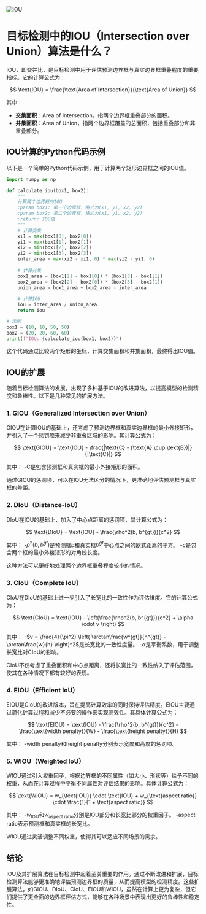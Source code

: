 ![IOU](ML/IOU/IOU.jpg)
# 目标检测中的IOU（Intersection over Union）算法是什么？

IOU，即交并比，是目标检测中用于评估预测边界框与真实边界框重叠程度的重要指标。它的计算公式为：

$$
\text{IOU} = \frac{\text{Area of Intersection}}{\text{Area of Union}}
$$

其中：
- **交集面积**：$\text{Area of Intersection}$，指两个边界框重叠部分的面积。
- **并集面积**：$\text{Area of Union}$，指两个边界框覆盖的总面积，包括重叠部分和非重叠部分。

## IOU计算的Python代码示例

以下是一个简单的Python代码示例，用于计算两个矩形边界框之间的IOU值。

```python
import numpy as np

def calculate_iou(box1, box2):
    """
    计算两个边界框的IOU
    :param box1: 第一个边界框，格式为(x1, y1, x2, y2)
    :param box2: 第二个边界框，格式为(x1, y1, x2, y2)
    :return: IOU值
    """
    # 计算交集
    xi1 = max(box1[0], box2[0])
    yi1 = max(box1[1], box2[1])
    xi2 = min(box1[2], box2[2])
    yi2 = min(box1[3], box2[3])
    inter_area = max(xi2 - xi1, 0) * max(yi2 - yi1, 0)
    
    # 计算并集
    box1_area = (box1[2] - box1[0]) * (box1[3] - box1[1])
    box2_area = (box2[2] - box2[0]) * (box2[3] - box2[1])
    union_area = box1_area + box2_area - inter_area
    
    # 计算IOU
    iou = inter_area / union_area
    return iou

# 示例
box1 = (10, 10, 50, 50)
box2 = (20, 20, 60, 60)
print(f"IOU: {calculate_iou(box1, box2)}")
```

这个代码通过比较两个矩形的坐标，计算交集面积和并集面积，最终得出IOU值。

## IOU的扩展

随着目标检测算法的发展，出现了多种基于IOU的改进算法，以提高模型的检测精度和鲁棒性。以下是几种常见的扩展方法。

### 1. GIOU（Generalized Intersection over Union）

GIOU在计算IOU的基础上，还考虑了预测边界框和真实边界框的最小外接矩形，并引入了一个惩罚项来减少非重叠区域的影响。其计算公式为：

$$
\text{GIOU} = \text{IOU} - \frac{|\text{C} - (\text{A} \cup \text{B})|}{|\text{C}|}
$$

其中：
-$\text{C}$是包含预测框和真实框的最小外接矩形的面积。

通过GIOU的惩罚项，可以在IOU无法区分的情况下，更准确地评估预测框与真实框的差距。

### 2. DIoU（Distance-IoU）

DIoU在IOU的基础上，加入了中心点距离的惩罚项，其计算公式为：

$$
\text{DIoU} = \text{IOU} - \frac{\rho^2(b, b^{gt})}{c^2}
$$

其中：
-$\rho^2(b, b^{gt})$是预测框$b$和真实框$b^{gt}$中心点之间的欧式距离的平方。
-$c$是包含两个框的最小外接矩形的对角线长度。

这种方法可以更好地处理两个边界框重叠程度较小的情况。

### 3. CIoU（Complete IoU）

CIoU在DIoU的基础上进一步引入了长宽比的一致性作为评估维度。它的计算公式为：

$$
\text{CIoU} = \text{IOU} - \left(\frac{\rho^2(b, b^{gt})}{c^2} + \alpha \cdot v \right)
$$

其中：
-$v = \frac{4}{\pi^2} \left( \arctan\frac{w^{gt}}{h^{gt}} - \arctan\frac{w}{h} \right)^2$是长宽比的一致性度量。
-$\alpha$是平衡系数，用于调整长宽比对CIoU的影响。

CIoU不仅考虑了重叠面积和中心点距离，还将长宽比的一致性纳入了评估范围，使其在各种情况下都有较好的表现。

### 4. EIOU（Efficient IoU）

EIOU是CIoU的改进版本，旨在提高计算效率的同时保持评估精度。EIOU主要通过简化计算过程和减少不必要的操作来实现高效性。其具体计算公式为：

$$
\text{EIOU} = \text{IOU} - \frac{\rho^2(b, b^{gt})}{c^2} - \frac{\text{width penalty}}{W} - \frac{\text{height penalty}}{H}
$$

其中：
-$\text{width penalty}$和$\text{height penalty}$分别表示宽度和高度的惩罚项。

### 5. WIOU（Weighted IoU）

WIOU通过引入权重因子，根据边界框的不同属性（如大小、形状等）给予不同的权重，从而在计算过程中平衡不同属性对评估结果的影响。具体计算公式为：

$$
\text{WIOU} = w_{\text{IOU}} \cdot \text{IOU} + w_{\text{aspect ratio}} \cdot \frac{1}{1 + \text{aspect ratio}}
$$

其中：
-$w_{\text{IOU}}$和$w_{\text{aspect ratio}}$分别是IOU部分和长宽比部分的权重因子。
-$\text{aspect ratio}$表示预测框和真实框的长宽比。

WIOU通过灵活调整不同权重，使得其可以适应不同场景的需求。

## 结论

IOU及其扩展算法在目标检测中起着至关重要的作用。通过不断改进和扩展，目标检测算法能够更准确地评估预测边界框的质量，从而提高模型的检测精度。这些扩展算法，如GIOU、DIoU、CIoU、EIOU和WIOU，虽然在计算上更为复杂，但它们提供了更全面的边界框评估方式，能够在各种场景中表现出更好的鲁棒性和稳定性。
